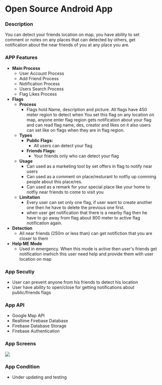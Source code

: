 <h1>Open Source Android App</h1>

<h3>Description</h3>

  <p>You can detect your friends location on map, you have ability to set comment or notes on any places that can detected by others, get notification about the near friends of you at any place you are.</p>

<h3>APP Features</h3>
<ul>
	<li>
		<b>Main Process</b>
		<ul>
			<li>User Account Process</li>
			<li>Add Friend Process</li>
			<li>Notification Process</li>
			<li>Users Search Process</li>
			<li>Flag Likes Process</li>
		</ul>
	</li>
	<li>
		<b>
			Flags
		</b>
		<ul>
			<li>
				<b>
					Process
				</b>
				<ul>
					<li>
						Flags hold Name, description and picture. All flags have 450 meter region to detect when You set this flag on any location on map, anyone enter flag region gets notification about your flag and can read flag name, des, creator and likes on it also users can set like on flags when they are in flag region.
					</li>
				</ul>
			</li>
			<li>
				<b>
					Types
				</b>
				<ul>
					<li>
						<b>
							Public Flags:
						</b>
						<ul>
							<li>
								All users can detect your flag
							</li>
						</ul>       
					</li>
					<li>
						<b>
							Friends Flags:
						</b>
						<ul>
							<li>
								Your friends only who can detect your flag
							</li>
						</ul>           
					</li>
				</ul>
			</li>  
			<li>
				<b>
					Usage
				</b>
				<ul>
					<li>Can used as a marketing tool by set offers in flag to notify near users</li>
					<li>Can used as a comment on place/resturant to notfiy up comming people about this place/res.</li>
					<li>Can used as a remark for your special place like your home to notfiy near friends to come to visit you</li>
				</ul>
			</li>
			<li>
				<b>
					Limitation
				</b>
				<ul>
				  <li>Every user can set only one flag, if user want to create another one then he have to delete the previous one first.</li>
				  <li>when user get notification that there is a nearby flag then he have to go away from flag about 800 meter to active flag notification again.</li>
				</ul>
			</li>
		</ul>	
	</li>
	<li>
		<b>Detection</b>
    <ul><li>All near friends (250m or less than) can get notifiction that you are closer to them</li></ul>
	</li>
	<li>
	<b>Help ME Mode</b>
		<ul><li>Used in emergency. When this mode is active then user's friends get notification inwhich this user need help and provide them with user location on map</ul></li>
	</li>
</ul> 

<h3>App Secutiy</h3>
<ul>
	<li>User can prevent anyone from his friends to detect his location</li>
	<li>User have ability to open/close for getting notifications about public/friends flags</li>
</ul>


<h3>App API</h3>

<ul>
	<li>Google Map API</li>
	<li>Realtime Firebase Database</li>
	<li>Firebase Database Storage</li>
	<li>Firebase Authentication</li>
</ul>

<h3>App Screens</h3>
<img src="https://s3-us-west-2.amazonaws.com/udacity-profiles/production/projects/7966874957-project-37cdf2f248721d550ddcb498bf74cfaf.png?t=1518710589899"/>

<h3>App Condition</h3>

<ul><li>Under updating and testing</li></ul>
